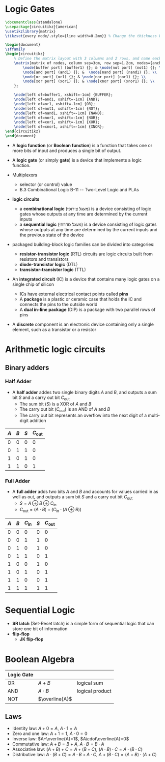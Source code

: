 # Logic Gates


```tex
\documentclass{standalone}
\usepackage{circuitikz}[american]
\usetikzlibrary{matrix}
\tikzset{every node/.style={line width=0.2mm}} % Change the thickness here

\begin{document}
\sffamily
\begin{circuitikz}
    % Define the matrix layout with 3 columns and 2 rows, and name each node
    \matrix[matrix of nodes, column sep=3cm, row sep=1.2cm, nodes={anchor=center}] (m) {
        \node[buffer port] (buffer1) {}; & \node[not port] (not1) {}; \\
        \node[and port] (and1) {}; &  \node[nand port] (nand1) {}; \\
        \node[or port] (or1) {}; & \node[nor port] (nor1) {}; \\
		\node[xor port] (xor1) {}; & \node[xnor port] (xnor1) {}; \\
    };

	\node[left of=buffer1, xshift=-1cm] {BUFFER};
    \node[left of=and1, xshift=-1cm] {AND};
    \node[left of=or1, xshift=-1cm] {OR};
    \node[left of=not1, xshift=-1cm] {NOT};
    \node[left of=nand1, xshift=-1cm] {NAND};
    \node[left of=nor1, xshift=-1cm] {NOR};
    \node[left of=xor1, xshift=-1cm] {XOR};
    \node[left of=xnor1, xshift=-1cm] {XNOR};
\end{circuitikz}
\end{document}
```




- A **logic function** (or **Boolean function**) is a function that takes one or more bits of input and produces a single bit of output.
- A **logic gate** (or simply **gate**) is a device that implements a logic function.
- Multiplexors
	- selector (or control) value
	- B.3 Combinational Logic B-11  -- Two-Level Logic and PLAs
- **logic circuits**
	- a **combinational logic** (מעגל צירופי) is a device consisting of logic gates whose outputs at any time are determined by the current inputs
	- a **sequential logic** (מעגל סדרתי) is a device consisting of logic gates whose outputs at any time are determined by the current inputs and the previous state of the device

- packaged building-block logic families can be divided into categories:
	- **resistor-transistor logic** (RTL) circuits are logic circuits built from resistors and transistors
	- **diode-transistor logic** (DTL) 
	- **transistor-transistor logic** (TTL)

- An **integrated circuit** (IC) is a device that contains many logic gates on a single chip of silicon
	- ICs have external electrical contact points called **pins**
	- A **package** is a plastic or ceramic case that holds the IC and connects the pins to the outside world
	- A **dual in-line package** (DIP) is a package with two parallel rows of pins
- A **discrete** component is an electronic device containing only a single element, such as a transistor or a resistor


# Arithmetic logic circuits

## Binary adders

### Half Adder

- A **half adder** addes two single binary digits $A$ and $B$, and outputs a sum bit $S$ and a carry out bit $C_{\text{out}}$
	- The sum bit ($S$) is a XOR of $A$ and $B$
	- The carry out bit ($C_{\text{out}}$) is an AND of $A$ and $B$
	- The carry out bit represents an overflow into the next digit of a multi-digit addition


| $A$ | $B$ | $S$ | $C_{\text{out}}$ |
| --- | --- | --- | --------------- |
| 0   | 0   | 0   | 0               |
| 0   | 1   | 1   | 0               |
| 1   | 0   | 1   | 0               |
| 1   | 1   | 0   | 1               |


### Full Adder

- A **full adder** adds two bits $A$ and $B$ and accounts for values carried in as well as out, and outputs a sum bit $S$ and a carry out bit $C_{\text{out}}$
	- $S=A\oplus B\oplus C_{\text{in}}$
	- $C_{\text{out}}=(A\cdot B)+(C_{\text{in}}\cdot(A\oplus B))$



| $A$ | $B$ | $C_{\text{in}}$ | $S$ | $C_{\text{out}}$ |
| --- | --- | --------------- | --- | --------------- |
| 0   | 0   | 0               | 0   | 0               |
| 0   | 0   | 1               | 1   | 0               |
| 0   | 1   | 0               | 1   | 0               |
| 0   | 1   | 1               | 0   | 1               |
| 1   | 0   | 0               | 1   | 0               |
| 1   | 0   | 1               | 0   | 1               |
| 1   | 1   | 0               | 0   | 1               |
| 1   | 1   | 1               | 1   | 1               |


# Sequential Logic

- **SR latch** (Set-Reset latch) is a simple form of sequential logic that can store one bit of information
- **flip-flop** 
	- **JK flip-flop**


# Boolean Algebra

| Logic Gate |                |                 |
| ---------- | -------------- | --------------- |
| OR         | $A+B$          | logical sum     |
| AND        | $A\cdot B$     | logical product |
| NOT        | $\overline{A}$ |                 |

## Laws

- Identity law: $A+0=A$, $A\cdot 1=A$
- Zero and one law: $A+1=1$, $A\cdot 0=0$
- Inverse law: $A+\overline{A}=1$, $A\cdot\overline{A}=0$
- Commutative law: $A+B=B+A$, $A\cdot B=B\cdot A$
- Associative law: $(A+B)+C=A+(B+C)$, $(A\cdot B)\cdot C=A\cdot(B\cdot C)$
- Distributive law: $A\cdot(B+C)=A\cdot B+A\cdot C$, $A+(B\cdot C)=(A+B)\cdot(A+C)$
